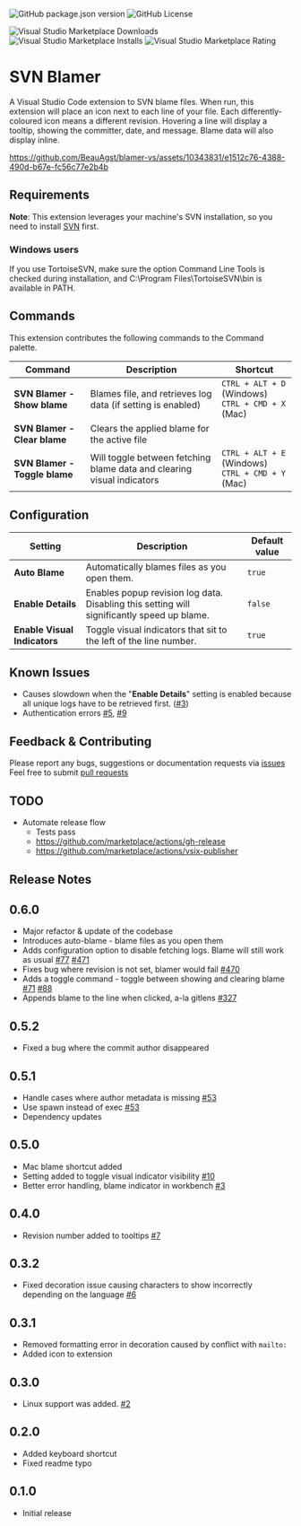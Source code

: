 ![GitHub package.json version](https://img.shields.io/github/package-json/v/BeauAgst/blamer-vs?style=for-the-badge)
![GitHub License](https://img.shields.io/github/license/BeauAgst/blamer-vs?style=for-the-badge)

![Visual Studio Marketplace Downloads](https://img.shields.io/visual-studio-marketplace/d/beaugust.blamer-vs?style=for-the-badge)
![Visual Studio Marketplace Installs](https://img.shields.io/visual-studio-marketplace/i/beaugust.blamer-vs?style=for-the-badge)
![Visual Studio Marketplace Rating](https://img.shields.io/visual-studio-marketplace/r/beaugust.blamer-vs?style=for-the-badge)

# SVN Blamer

A Visual Studio Code extension to SVN blame files.
When run, this extension will place an icon next to each line of your file. Each differently-coloured icon means a different revision. Hovering a line will display a tooltip, showing the committer, date, and message. Blame data will also display inline.

https://github.com/BeauAgst/blamer-vs/assets/10343831/e1512c76-4388-490d-b67e-fc56c77e2b4b

## Requirements

**Note**: This extension leverages your machine's SVN installation, so you need to install [SVN](https://subversion.apache.org/) first.

### Windows users

If you use TortoiseSVN, make sure the option Command Line Tools is checked during installation, and C:\Program Files\TortoiseSVN\bin is available in PATH.

## Commands

This extension contributes the following commands to the Command palette.

| Command                       | Description                                                            | Shortcut                                               |
| ----------------------------- | ---------------------------------------------------------------------- | ------------------------------------------------------ |
| **SVN Blamer - Show blame**   | Blames file, and retrieves log data (if setting is enabled)            | `CTRL + ALT + D` (Windows) <br/>`CTRL + CMD + X` (Mac) |
| **SVN Blamer - Clear blame**  | Clears the applied blame for the active file                           |                                                        |
| **SVN Blamer - Toggle blame** | Will toggle between fetching blame data and clearing visual indicators | `CTRL + ALT + E` (Windows) <br/>`CTRL + CMD + Y` (Mac) |

## Configuration

| Setting                      | Description                                                                                | Default value |
| ---------------------------- | ------------------------------------------------------------------------------------------ | ------------- |
| **Auto Blame**               | Automatically blames files as you open them.                                               | `true`        |
| **Enable Details**           | Enables popup revision log data. Disabling this setting will significantly speed up blame. | `false`       |
| **Enable Visual Indicators** | Toggle visual indicators that sit to the left of the line number.                          | `true`        |

## Known Issues

-   Causes slowdown when the "**Enable Details**" setting is enabled because all unique logs have to be retrieved first. ([#3](/../../issues/3))
-   Authentication errors [#5](/../../issues/5), [#9](/../../issues/9)

## Feedback & Contributing

Please report any bugs, suggestions or documentation requests via [issues](/../../issues)
Feel free to submit [pull requests](/../../pulls)

## TODO

-   Automate release flow
    -   Tests pass
    -   https://github.com/marketplace/actions/gh-release
    -   https://github.com/marketplace/actions/vsix-publisher

## Release Notes

## 0.6.0

-   Major refactor & update of the codebase
-   Introduces auto-blame - blame files as you open them
-   Adds configuration option to disable fetching logs. Blame will still work as usual [#77](/../../issues/77) [#471](/../../issues/471)
-   Fixes bug where revision is not set, blamer would fail [#470](/../../issues/470)
-   Adds a toggle command - toggle between showing and clearing blame [#71](/../../issues/71) [#88](/../../issues/88)
-   Appends blame to the line when clicked, a-la gitlens [#327](/../../issues/327)

## 0.5.2

-   Fixed a bug where the commit author disappeared

## 0.5.1

-   Handle cases where author metadata is missing [#53](/../../issues/53)
-   Use spawn instead of exec [#53](/../../issues/53)
-   Dependency updates

## 0.5.0

-   Mac blame shortcut added
-   Setting added to toggle visual indicator visibility [#10](/../../issues/10)
-   Better error handling, blame indicator in workbench [#3](/../../issues/3)

## 0.4.0

-   Revision number added to tooltips [#7](/../../issues/7)

## 0.3.2

-   Fixed decoration issue causing characters to show incorrectly depending on the language [#6](/../../issues/6)

## 0.3.1

-   Removed formatting error in decoration caused by conflict with `mailto:`
-   Added icon to extension

## 0.3.0

-   Linux support was added. [#2](/../../issues/2)

## 0.2.0

-   Added keyboard shortcut
-   Fixed readme typo

## 0.1.0

-   Initial release
